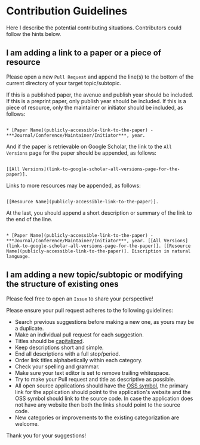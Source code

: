 # Contribution Guidelines

Here I describe the potential contributing situations. Contributors could follow the hints below.

## I am adding a link to a paper or a piece of resource

Please open a new `Pull Request` and append the line(s) to the bottom of the current directory of your target topic/subtopic.

If this is a published paper, the avenue and publish year should be included. If this is a preprint paper, only publish year should be included. If this is a piece of resource, only the maintainer or initiator should be included, as follows:

```

* [Paper Name](publicly-accessible-link-to-the-paper) - ***Journal/Conference/Maintainer/Initiator***, year.

```

And if the paper is retrievable on Google Scholar, the link to the `All Versions` page for the paper should be appended, as follows:

```

[[All Versions](link-to-google-scholar-all-versions-page-for-the-paper)].

```

Links to more resources may be appended, as follows:

```

[[Resource Name](publicly-accessible-link-to-the-paper)].

```

At the last, you should append a short description or summary of the link to the end of the line.

```

* [Paper Name](publicly-accessible-link-to-the-paper) - ***Journal/Conference/Maintainer/Initiator***, year. [[All Versions](link-to-google-scholar-all-versions-page-for-the-paper)]. [[Resource Name](publicly-accessible-link-to-the-paper)]. Discription in natural language.

```

## I am adding a new topic/subtopic or modifying the structure of existing ones

Please feel free to open an `Issue` to share your perspective!


Please ensure your pull request adheres to the following guidelines:

- Search previous suggestions before making a new one, as yours may be a duplicate.
- Make an individual pull request for each suggestion.
- Titles should be [capitalized](http://grammar.yourdictionary.com/capitalization/rules-for-capitalization-in-titles.html).
- Keep descriptions short and simple.
- End all descriptions with a full stop/period.
- Order link titles alphabetically within each category.
- Check your spelling and grammar.
- Make sure your text editor is set to remove trailing whitespace.
- Try to make your Pull request and title as descriptive as possible.
- All open source applications should have the [OSS symbol](https://github.com/iCHAIT/awesome-osx/blob/master/media/oss.svg), the primary link for the application should point to the application's website and the OSS symbol should link to the source code. In case the application does not have any website then both the links should point to the source code.
- New categories or improvements to the existing categorization are welcome.

Thank you for your suggestions!
